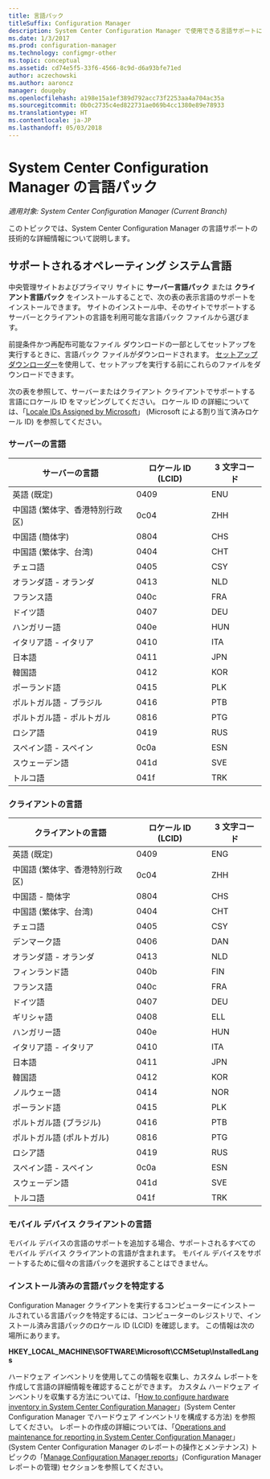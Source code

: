 ```yaml
---
title: 言語パック
titleSuffix: Configuration Manager
description: System Center Configuration Manager で使用できる言語サポートについて説明します。
ms.date: 1/3/2017
ms.prod: configuration-manager
ms.technology: configmgr-other
ms.topic: conceptual
ms.assetid: cd74e5f5-33f6-4566-8c9d-d6a93bfe71ed
author: aczechowski
ms.author: aaroncz
manager: dougeby
ms.openlocfilehash: a198e15a1ef389d792acc73f2253aa4a704ac35a
ms.sourcegitcommit: 0b0c2735c4ed822731ae069b4cc1380e89e78933
ms.translationtype: HT
ms.contentlocale: ja-JP
ms.lasthandoff: 05/03/2018
---
```

# <a name="language-packs-in-system-center-configuration-manager"></a>System Center Configuration Manager の言語パック

*適用対象: System Center Configuration Manager (Current Branch)*

このトピックでは、System Center Configuration Manager の言語サポートの技術的な詳細情報について説明します。  

## <a name="BKMK_SupLanguagePacks"></a> サポートされるオペレーティング システム言語  
 中央管理サイトおよびプライマリ サイトに **サーバー言語パック** または **クライアント言語パック** をインストールすることで、次の表の表示言語のサポートをインストールできます。 サイトのインストール中、そのサイトでサポートするサーバーとクライアントの言語を利用可能な言語パック ファイルから選びます。

 前提条件かつ再配布可能なファイル ダウンロードの一部としてセットアップを実行するときに、言語パック ファイルがダウンロードされます。 [セットアップ ダウンローダー](setup-downloader.md)を使用して、セットアップを実行する前にこれらのファイルをダウンロードできます。   

 次の表を参照して、サーバーまたはクライアント クライアントでサポートする言語にロケール ID をマッピングしてください。 ロケール ID の詳細については、「[Locale IDs Assigned by Microsoft](http://go.microsoft.com/fwlink/p/?LinkId=252609)」 (Microsoft による割り当て済みロケール ID) を参照してください。  

### <a name="server-languages"></a>サーバーの言語  

|サーバーの言語|ロケール ID (LCID)|3 文字コード|  
|---------------------|------------------------|-----------------------|  
|英語 (既定)|0409|ENU|  
|中国語 (繁体字、香港特別行政区)|0c04|ZHH|  
|中国語 (簡体字)|0804|CHS|  
|中国語 (繁体字、台湾)|0404|CHT|  
|チェコ語|0405|CSY|  
|オランダ語 - オランダ|0413|NLD|  
|フランス語|040c|FRA|  
|ドイツ語|0407|DEU|  
|ハンガリー語|040e|HUN|  
|イタリア語 - イタリア|0410|ITA|  
|日本語|0411|JPN|  
|韓国語|0412|KOR|  
|ポーランド語|0415|PLK|  
|ポルトガル語 - ブラジル|0416|PTB|  
|ポルトガル語 - ポルトガル|0816|PTG|  
|ロシア語|0419|RUS|  
|スペイン語 - スペイン|0c0a|ESN|  
|スウェーデン語|041d|SVE|  
|トルコ語|041f|TRK|  

### <a name="client-languages"></a>クライアントの言語  

|クライアントの言語|ロケール ID (LCID)|3 文字コード|  
|---------------------|------------------------|-----------------------|  
|英語 (既定)|0409|ENG|  
|中国語 (繁体字、香港特別行政区)|0c04|ZHH|  
|中国語 - 簡体字|0804|CHS|  
|中国語 (繁体字、台湾)|0404|CHT|  
|チェコ語|0405|CSY|  
|デンマーク語|0406|DAN|  
|オランダ語 - オランダ|0413|NLD|  
|フィンランド語|040b|FIN|  
|フランス語|040c|FRA|  
|ドイツ語|0407|DEU|  
|ギリシャ語|0408|ELL|  
|ハンガリー語|040e|HUN|  
|イタリア語 - イタリア|0410|ITA|  
|日本語|0411|JPN|  
|韓国語|0412|KOR|  
|ノルウェー語|0414|NOR|  
|ポーランド語|0415|PLK|  
|ポルトガル語 (ブラジル)|0416|PTB|  
|ポルトガル語 (ポルトガル)|0816|PTG|  
|ロシア語|0419|RUS|  
|スペイン語 - スペイン|0c0a|ESN|  
|スウェーデン語|041d|SVE|  
|トルコ語|041f|TRK|  

### <a name="mobile-device-client-languages"></a>モバイル デバイス クライアントの言語  
 モバイル デバイスの言語のサポートを追加する場合、サポートされるすべてのモバイル デバイス クライアントの言語が含まれます。 モバイル デバイスをサポートするために個々の言語パックを選択することはできません。  

### <a name="identify-installed-language-packs"></a>インストール済みの言語パックを特定する  
Configuration Manager クライアントを実行するコンピューターにインストールされている言語パックを特定するには、コンピューターのレジストリで、インストール済み言語パックのロケール ID (LCID) を確認します。 この情報は次の場所にあります。

 **HKEY_LOCAL_MACHINE\SOFTWARE\Microsoft\CCMSetup\InstalledLangs**  

ハードウェア インベントリを使用してこの情報を収集し、カスタム レポートを作成して言語の詳細情報を確認することができます。 カスタム ハードウェア インベントリを収集する方法については、「[How to configure hardware inventory in System Center Configuration Manager](../../../../core/clients/manage/inventory/configure-hardware-inventory.md)」(System Center Configuration Manager でハードウェア インベントリを構成する方法) を参照してください。 レポートの作成の詳細については、「[Operations and maintenance for reporting in System Center Configuration Manager](../../../../core/servers/manage/operations-and-maintenance-for-reporting.md)」(System Center Configuration Manager のレポートの操作とメンテナンス) トピックの「[Manage Configuration Manager reports](../../../../core/servers/manage/operations-and-maintenance-for-reporting.md#BKMK_ManageReports)」(Configuration Manager レポートの管理) セクションを参照してください。  
